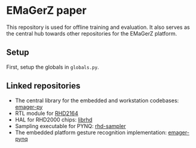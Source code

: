 # EMaGerZ paper

This repository is used for offline training and evaluation. It also serves as the central hub towards other repositories for the EMaGerZ platform.

## Setup

First, setup the globals in `globals.py`.

## Linked repositories

- The central library for the embedded and workstation codebases: [emager-py](https://github.com/SBIOML/emager-py)
- RTL module for [RHD2164](https://github.com/SBIOML/rhd2164-spi-fpga)
- HAL for RHD2000 chips: [librhd](https://github.com/SBIOML/rhd2000-driver)
- Sampling executable for PYNQ: [rhd-sampler](https://github.com/SBIOML/rhd-sampler)
- The embedded platform gesture recognition implementation: [emager-pynq](https://github.com/SBIOML/emager-pynq)

